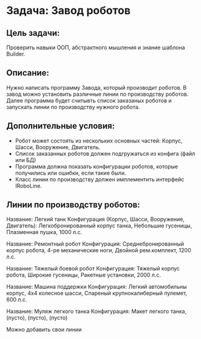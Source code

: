 Задача: Завод роботов
=======

Цель задачи:
-------
Проверить навыки ООП, абстрактного мышления и знание шаблона Builder.

Описание:
-------
Нужно написать программу Завода, который производит роботов. В завод можно установить различные линии по производству роботов. Далее программа будет считывть список заказаных роботов и запускать линии по производству нужного робота.  

Дополнительные условия:
-------
* Робот может состоять из нескольких основных частей: Корпус, Шасси, Вооружение, Двигатель.
* Список заказанных роботов должен подгружаться из конфига (файл или БД)
* Программа должна показать конфигурации роботов, которые получились или ошибки, если такие были.
* Класс линии по производству должен имплементить интерфейс IRoboLine.

Линии по производству роботов:
-------
Название: Легкий танк
Конфигурация (Корпус, Шасси, Вооружение, Двигатель): Легкобронированный корпус танка, Небольшие гусеницы, Плазменная пушка, 1000 л.с.

Название: Ремонтный робот
Конфигурация: Среднебронированный корпус робота, 4-ре механические ноги, Двойной рем.комплект, 1200 л.с.

Название: Тяжелый боевой робот
Конфигурация: Тяжелый корпус робота, Широкие гусеницы, Ракетные установки, 2000 л.с.

Название: Машина поддержки
Конфигурация: Легкий автомобильны корпус, 4х4 колесное шасси, Спареный крупнокалиберный пулемет, 600 л.с.
 
Название: Муляж легкого танка
Конфигурация: Макет легкого танка, (пусто), (пусто), (пусто)
 
Можно добавить свои линии